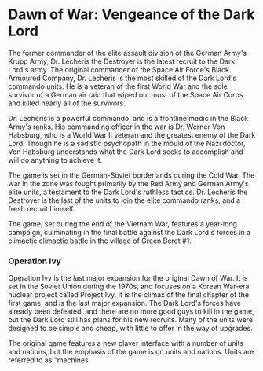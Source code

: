 # Dawn of War: Vengeance of the Dark Lord

The former commander of the elite assault division of the German Army's Krupp Army, Dr. Lecheris the Destroyer is the latest recruit to the Dark Lord's army. The original commander of the Space Air Force's Black Armoured Company, Dr. Lecheris is the most skilled of the Dark Lord's commando units. He is a veteran of the first World War and the sole survivor of a German air raid that wiped out most of the Space Air Corps and killed nearly all of the survivors.



Dr. Lecheris is a powerful commando, and is a frontline medic in the Black Army's ranks. His commanding officer in the war is Dr. Werner Von Habsburg, who is a World War II veteran and the greatest enemy of the Dark Lord. Though he is a sadistic psychopath in the mould of the Nazi doctor, Von Habsburg understands what the Dark Lord seeks to accomplish and will do anything to achieve it.



The game is set in the German-Soviet borderlands during the Cold War. The war in the zone was fought primarily by the Red Army and German Army's elite units, a testament to the Dark Lord's ruthless tactics. Dr. Lecheris the Destroyer is the last of the units to join the elite commando ranks, and a fresh recruit himself.



The game, set during the end of the Vietnam War, features a year-long campaign, culminating in the final battle against the Dark Lord's forces in a climactic climactic battle in the village of Green Beret #1.



### Operation Ivy

Operation Ivy is the last major expansion for the original Dawn of War. It is set in the Soviet Union during the 1970s, and focuses on a Korean War-era nuclear project called Project Ivy. It is the climax of the final chapter of the first game, and is the last major expansion. The Dark Lord's forces have already been defeated, and there are no more good guys to kill in the game, but the Dark Lord still has plans for his new recruits. Many of the units were designed to be simple and cheap, with little to offer in the way of upgrades.



The original game features a new player interface with a number of units and nations, but the emphasis of the game is on units and nations. Units are referred to as "machines